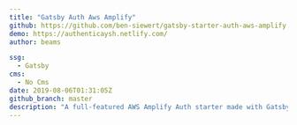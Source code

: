 ```yaml
---
title: "Gatsby Auth Aws Amplify"
github: https://github.com/ben-siewert/gatsby-starter-auth-aws-amplify
demo: https://authenticaysh.netlify.com/
author: beams

ssg:
  - Gatsby
cms:
  - No Cms
date: 2019-08-06T01:31:05Z
github_branch: master
description: "A full-featured AWS Amplify Auth starter made with GatsbyJS"
---
```

